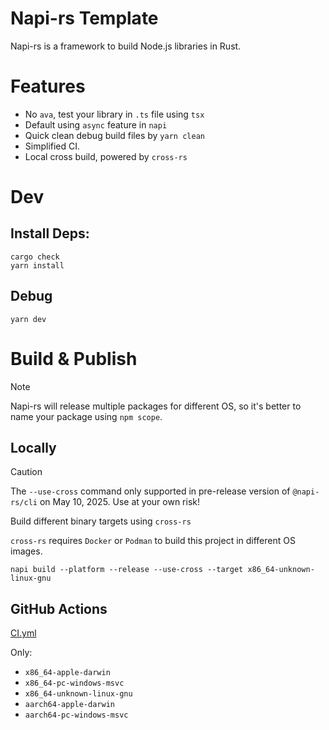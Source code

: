# Napi-rs Template

Napi-rs is a framework to build Node.js libraries in Rust.

# Features

- No `ava`, test your library in `.ts` file using `tsx`
- Default using `async` feature in `napi`
- Quick clean debug build files by `yarn clean`
- Simplified CI.
- Local cross build, powered by `cross-rs`

# Dev

## Install Deps:

```shell
cargo check
yarn install
```

## Debug

```shell
yarn dev
```

# Build & Publish

> [!NOTE]
> Napi-rs will release multiple packages for different OS,
> so it's better to name your package using `npm scope`.

## Locally

> [!CAUTION]
> The `--use-cross` command only supported in pre-release version of `@napi-rs/cli` on May 10,
> 2025. Use at your own risk!

Build different binary targets using `cross-rs`

`cross-rs` requires `Docker` or `Podman` to build this project in different OS images.

```shell
napi build --platform --release --use-cross --target x86_64-unknown-linux-gnu
```

## GitHub Actions

[CI.yml](.github/workflows/CI.yml)

Only:

- `x86_64-apple-darwin`
- `x86_64-pc-windows-msvc`
- `x86_64-unknown-linux-gnu`
- `aarch64-apple-darwin`
- `aarch64-pc-windows-msvc`
